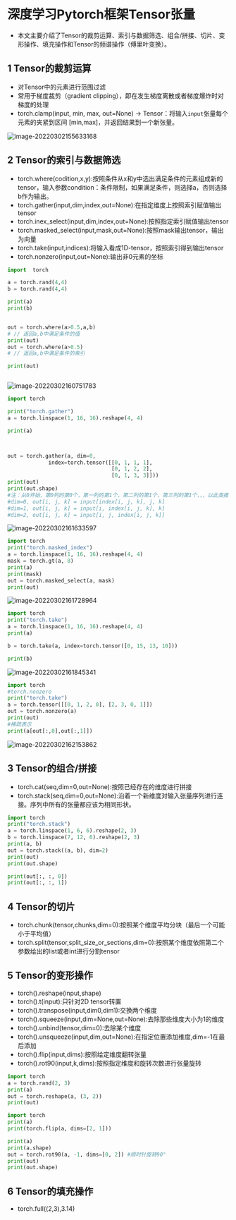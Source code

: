 # 深度学习Pytorch框架Tensor张量

- 本文主要介绍了Tensor的裁剪运算、索引与数据筛选、组合/拼接、切片、变形操作、填充操作和Tensor的频谱操作（傅里叶变换）。

## 1 Tensor的裁剪运算



- 对Tensor中的元素进行范围过滤
- 常用于梯度裁剪（gradient clipping），即在发生梯度离散或者梯度爆炸时对梯度的处理
- torch.clamp(input, min, max, out=None) → Tensor：将输入`input`张量每个元素的夹紧到区间 [min,max]，并返回结果到一个新张量。

![image-20220302155633168](../images/torch%E5%85%A5%E9%97%A8.assets/image-20220302155633168.png)

## 2 Tensor的索引与数据筛选

- torch.where(codition,x,y):按照条件从x和y中选出满足条件的元素组成新的tensor，输入参数condition：条件限制，如果满足条件，则选择a，否则选择b作为输出。
- torch.gather(input,dim,index,out=None):在指定维度上按照索引赋值输出tensor
- torch.inex_select(input,dim,index,out=None):按照指定索引赋值输出tensor
- torch.masked_select(input,mask,out=None):按照mask输出tensor，输出为向量
- torch.take(input,indices):将输入看成1D-tensor，按照索引得到输出tensor
- torch.nonzero(input,out=None):输出非0元素的坐标



```python
import  torch

a = torch.rand(4,4)
b = torch.rand(4,4)

print(a)
print(b)


out = torch.where(a>0.5,a,b)
# // 返回a,b中满足条件的值
print(out)
out = torch.where(a>0.5)
# // 返回a,b中满足条件的索引

print(out)



```

![image-20220302160751783](../images/torch%E5%85%A5%E9%97%A8.assets/image-20220302160751783.png)

```python
import torch

print("torch.gather")
a = torch.linspace(1, 16, 16).reshape(4, 4)

print(a)



out = torch.gather(a, dim=0,
             index=torch.tensor([[0, 1, 1, 1],
                                 [0, 1, 2, 2],
                                 [0, 1, 3, 3]]))
print(out)
print(out.shape)
#注：从0开始，第0列的第0个，第一列的第1个，第二列的第1个，第三列的第1个，，，以此类推
#dim=0, out[i, j, k] = input[index[i, j, k], j, k]
#dim=1, out[i, j, k] = input[i, index[i, j, k], k]
#dim=2, out[i, j, k] = input[i, j, index[i, j, k]]
```

![image-20220302161633597](../images/torch%E5%85%A5%E9%97%A8.assets/image-20220302161633597.png)

```python
import torch
print("torch.masked_index")
a = torch.linspace(1, 16, 16).reshape(4, 4)
mask = torch.gt(a, 8)
print(a)
print(mask)
out = torch.masked_select(a, mask)
print(out)
```

![image-20220302161728964](../images/torch%E5%85%A5%E9%97%A8.assets/image-20220302161728964.png)

```python
import torch
print("torch.take")
a = torch.linspace(1, 16, 16).reshape(4, 4)
print(a)

b = torch.take(a, index=torch.tensor([0, 15, 13, 10]))

print(b)

```

![image-20220302161845341](../images/torch%E5%85%A5%E9%97%A8.assets/image-20220302161845341.png)

```python
import torch
#torch.nonzero
print("torch.take")
a = torch.tensor([[0, 1, 2, 0], [2, 3, 0, 1]])
out = torch.nonzero(a)
print(out)
#稀疏表示
print(a[out[:,0],out[:,1]])
```

![image-20220302162153862](../images/torch%E5%85%A5%E9%97%A8.assets/image-20220302162153862.png)

## 3 Tensor的组合/拼接

- torch.cat(seq,dim=0,out=None):按照已经存在的维度进行拼接
- torch.stack(seq,dim=0,out=None):沿着一个新维度对输入张量序列进行连接。序列中所有的张量都应该为相同形状。

```python
import torch
print("torch.stack")
a = torch.linspace(1, 6, 6).reshape(2, 3)
b = torch.linspace(7, 12, 6).reshape(2, 3)
print(a, b)
out = torch.stack((a, b), dim=2)
print(out)
print(out.shape)

print(out[:, :, 0])
print(out[:, :, 1])
```

## 4 Tensor的切片

- torch.chunk(tensor,chunks,dim=0):按照某个维度平均分块（最后一个可能小于平均值）
- torch.split(tensor,split_size_or_sections,dim=0):按照某个维度依照第二个参数给出的list或者int进行分割tensor

## 5 Tensor的变形操作

- torch().reshape(input,shape)
- torch().t(input):只针对2D tensor转置
- torch().transpose(input,dim0,dim1):交换两个维度
- torch().squeeze(input,dim=None,out=None):去除那些维度大小为1的维度
- torch().unbind(tensor,dim=0):去除某个维度
- torch().unsqueeze(input,dim,out=None):在指定位置添加维度,dim=-1在最后添加
- torch().flip(input,dims):按照给定维度翻转张量
- torch().rot90(input,k,dims):按照指定维度和旋转次数进行张量旋转

```python
import torch
a = torch.rand(2, 3)
print(a)
out = torch.reshape(a, (3, 2))
print(out)
```

```python
import torch
print(a)
print(torch.flip(a, dims=[2, 1]))

print(a)
print(a.shape)
out = torch.rot90(a, -1, dims=[0, 2]) #顺时针旋转90°  
print(out)
print(out.shape)
```

## 6 Tensor的填充操作

- torch.full((2,3),3.14)